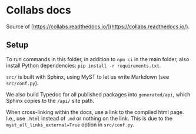 # Collabs docs

Source of [https://collabs.readthedocs.io/](https://collabs.readthedocs.io/).

## Setup

To run commands in this folder, in addition to `npm ci` in the main folder, also install Python dependencies: `pip install -r requirements.txt`.

`src/` is built with Sphinx, using MyST to let us write Markdown (see `src/conf.py`).

We also build Typedoc for all published packages into `generated/api`, which Sphinx copies to the `/api/` site path.

When cross-linking within the docs, use a link to the compiled html page. I.e., use `.html` instead of `.md` or nothing on the link. This is due to the `myst_all_links_external=True` option in `src/conf.py`.
